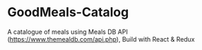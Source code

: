 # GoodMeals-Catalog
A catalogue of meals using Meals DB API (https://www.themealdb.com/api.php), Build with React &amp; Redux
